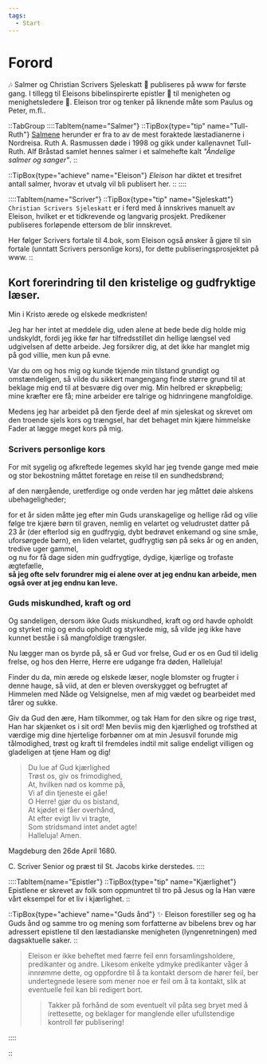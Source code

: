 ```yaml
---
tags:
  - Start
---
```


# Forord
🎶 Salmer og Christian Scrivers Sjeleskatt :scroll: publiseres på www for første gang. I tillegg til Eleisons bibelinspirerte epistler :memo: til menigheten og menighetsledere 🙏. Eleison tror og tenker på liknende måte som Paulus og Peter, m.fl..

::TabGroup
::::TabItem{name="Salmer"}
::TipBox{type="tip" name="Tull-Ruth"}
[Salmene](http://localhost:3000/list?theme=salmer) herunder er fra to av de mest foraktede læstadianerne i Nordreisa. Ruth A. Rasmussen døde i 1998 og gikk under kallenavnet Tull-Ruth. Alf Bråstad samlet hennes salmer i et salmehefte kalt _"Åndelige salmer og sanger"_. 
::

::TipBox{type="achieve" name="Eleison"}
_Eleison_ har diktet et tresifret antall salmer, hvorav et utvalg vil bli publisert her.
::
::::

::::TabItem{name="Scriver"}
::TipBox{type="tip" name="Sjeleskatt"}
`Christian Scrivers Sjeleskatt` er i ferd med å innskrives manuelt av Eleison, hvilket er et tidkrevende og langvarig prosjekt. Predikener publiseres forløpende ettersom de blir innskrevet.

Her følger Scrivers fortale til 4.bok, som Eleison også ønsker å gjøre til sin fortale (unntatt Scrivers personlige kors), for dette publiseringsprosjektet på www.
::

## Kort forerindring til den kristelige og gudfryktige læser.
Min i Kristo ærede og elskede medkristen!

Jeg har her intet at meddele dig, uden alene at bede bede dig holde mig undskyldt, fordi jeg ikke før har tilfredsstillet din hellige længsel ved udgivelsen af dette arbeide. Jeg forsikrer dig, at det ikke har manglet mig på god villie, men kun på evne. 

Var du om og hos mig og kunde tkjende min tilstand grundigt og omstændeligen, så vilde du sikkert mangengang finde større grund til at beklage mig end til at besvære dig over mig. Min helbred er skrøpbelig; mine kræfter ere få; mine arbeider ere talrige og hidnringene mangfoldige. 

Medens jeg har arbeidet på den fjerde deel af min sjeleskat og skrevet om den troende sjels kors og trængsel, har det behaget min kjære himmelske Fader at lægge meget kors på mig. 

### Scrivers personlige kors
For mit sygelig og afkreftede legemes skyld har jeg tvende gange med møie og stor bekostning måttet foretage en reise til en sundhedsbrønd; 

af den nærgående, uretferdige og onde verden har jeg måttet døie alskens ubehageligheder; 

for et år siden måtte jeg efter min Guds uranskagelige og hellige råd og vilie følge tre kjære børn til graven, nemlig en velartet og veludrustet datter på 23 år (der efterlod sig en gudfrygig, dybt bedrøvet enkemand og sine småe, uforsørgede børn), en liden velartet, gudfrygtig søn på seks år og en anden, tredive uger gammel,  
og nu for få dage siden min gudfrygtige, dydige, kjærlige og trofaste ægtefælle,  
**så jeg ofte selv forundrer mig ei alene over at jeg endnu kan arbeide, men også over at jeg endnu kan leve.**

### Guds miskundhed, kraft og ord
Og sandeligen, dersom ikke Guds miskundhed, kraft og ord havde opholdt og styrket mig og endu opholdt og styrkede mig, så vilde jeg ikke have kunnet beståe i så mangfoldige trængsler.

Nu lægger man os byrde på, så er Gud vor frelse, Gud er os en Gud til idelig frelse, og hos den Herre, Herre ere udgange fra døden, Halleluja!

Finder du da, min ærede og elskede læser, nogle blomster og frugter i denne hauge, så viid, at den er bleven overskygget og befrugtet af Himmelen med Nåde og Velsignelse, men af mig vædet og bearbeidet med tårer og sukke.

Giv da Gud den ære, Ham tilkommer, og tak Ham for den sikre og rige trøst, Han har skjænket os i sit ord! Men beviis mig den kjærlighed og trofsthed at værdige mig dine hjertelige forbønner om at min Jesusvil forunde mig tålmodighed, trøst og kraft til fremdeles indtil mit salige endeligt villigen og gladeligen at tjene Ham og dig!

> Du lue af Gud kjærlighed  
Trøst os, giv os frimodighed,  
At, hvilken nød os komme på,  
Vi af din tjeneste ei gåe!  
O Herre! gjør du os bistand,  
At kjødet ei fåer overhånd,  
At efter evigt liv vi tragte,  
Som stridsmand intet andet agte!  
Halleluja! Amen.

Magdeburg den 26de April 1680.

C. Scriver
Senior og præst til St. Jacobs kirke derstedes.
::::

::::TabItem{name="Epistler"}
::TipBox{type="tip" name="Kjærlighet"}
Epistlene er skrevet av folk som oppmuntret til tro på Jesus og la Han være vårt eksempel for et liv i kjærlighet.
::

::TipBox{type="achieve" name="Guds ånd"}
:sparkles: Eleison forestiller seg og ha Guds ånd og samme tro og mening som forfatterne av bibelens brev og har adressert epistlene til den læstadianske menigheten (lyngenretningen) med dagsaktuelle saker.
::

> Eleison er ikke beheftet med færre feil enn forsamlingsholdere, predikanter og andre. Likesom enkelte ydmyke predikanter våger å innrømme dette, og oppfordre til å ta kontakt dersom de hører feil, ber undertegnede lesere som mener noe er feil om å ta kontakt, slik at eventuelle feil kan bli redigert bort.  
>> Takker på forhånd de som eventuelt vil påta seg bryet med å irettesette, og beklager for manglende eller ufullstendige kontroll før publisering!

::::

::

